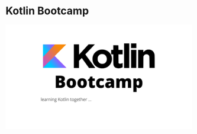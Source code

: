 # Kotlin Bootcamp
<img src="https://github.com/Boodyahmedhamdy/ImagesRepo/blob/main/Github/1.png?raw=true" >
